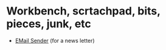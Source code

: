 # Workbench, scrtachpad, bits, pieces, junk, etc

- [EMail Sender](EMAIL_SENDER.md) (for a news letter)
